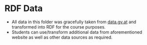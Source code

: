 # RDF Data

* All data in this folder was gracefully taken from [data.gv.at](https://www.data.gv.at/) and transformed into RDF for the course purposes.
* Students can use/transform additional data from aforementioned website as well as other data sources as required.
